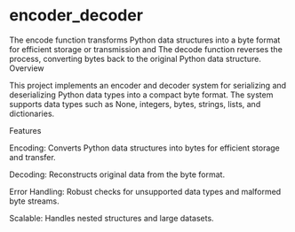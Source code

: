# encoder_decoder
The encode function transforms Python data structures into a byte format for efficient storage or transmission and The decode function reverses the process, converting bytes back to the original Python data structure.
Overview

This project implements an encoder and decoder system for serializing and deserializing Python data types into a compact byte format. The system supports data types such as None, integers, bytes, strings, lists, and dictionaries.

Features

Encoding: Converts Python data structures into bytes for efficient storage and transfer.

Decoding: Reconstructs original data from the byte format.

Error Handling: Robust checks for unsupported data types and malformed byte streams.

Scalable: Handles nested structures and large datasets.

